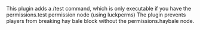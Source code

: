 This plugin adds a /test command, which is only executable if you have the permissions.test permission node (using luckperms)
The plugin prevents players from breaking hay bale block without the permissions.haybale node.
